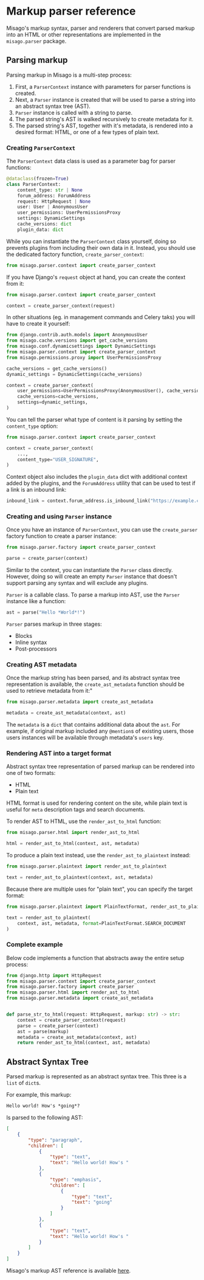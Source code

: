 # Markup parser reference

Misago's markup syntax, parser and renderers that convert parsed markup into an HTML or other representations are implemented in the `misago.parser` package.


## Parsing markup

Parsing markup in Misago is a multi-step process:

1. First, a `ParserContext` instance with parameters for parser functions is created.
2. Next, a `Parser` instance is created that will be used to parse a string into an abstract syntax tree (AST).
3. `Parser` instance is called with a string to parse.
4. The parsed string's AST is walked recursively to create metadata for it.
5. The parsed string's AST, together with it's metadata, is rendered into a desired format: HTML, or one of a few types of plain text.


### Creating `ParserContext`

The `ParserContext` data class is used as a parameter bag for parser functions:

```python
@dataclass(frozen=True)
class ParserContext:
    content_type: str | None
    forum_address: ForumAddress
    request: HttpRequest | None
    user: User | AnonymousUser
    user_permissions: UserPermissionsProxy
    settings: DynamicSettings
    cache_versions: dict
    plugin_data: dict
```

While you can instantiate the `ParserContext` class yourself, doing so prevents plugins from including their own data in it. Instead, you should use the dedicated factory function, `create_parser_context`:

```python
from misago.parser.context import create_parser_context
```

If you have Django's `request` object at hand, you can create the context from it:

```python
from misago.parser.context import create_parser_context

context = create_parser_context(request)
```

In other situations (eg. in management commands and Celery taks) you will have to create it yourself:

```python
from django.contrib.auth.models import AnonymousUser
from misago.cache.versions import get_cache_versions
from misago.conf.dynamicsettings import DynamicSettings
from misago.parser.context import create_parser_context
from misago.permissions.proxy import UserPermissionsProxy

cache_versions = get_cache_versions()
dynamic_settings = DynamicSettings(cache_versions)

context = create_parser_context(
    user_permissions=UserPermissionsProxy(AnonymousUser(), cache_versions),
    cache_versions=cache_versions,
    settings=dynamic_settings,
)
```

You can tell the parser what type of content is it parsing by setting the `content_type` option:

```python
from misago.parser.context import create_parser_context

context = create_parser_context(
    ...,
    content_type="USER_SIGNATURE",
)
```

Context object also includes the `plugin_data` dict with additional context added by the plugins, and the `ForumAddress` utility that can be used to test if a link is an inbound link:

```python
inbound_link = context.forum_address.is_inbound_link("https://example.com")
```


### Creating and using `Parser` instance

Once you have an instance of `ParserContext`, you can use the `create_parser` factory function to create a parser instance:

```python
from misago.parser.factory import create_parser_context

parse = create_parser(context)
```

Similar to the context, you can instantiate the `Parser` class directly. However, doing so will create an empty `Parser` instance that doesn't support parsing any syntax and will exclude any plugins.

`Parser` is a callable class. To parse a markup into AST, use the `Parser` instance like a function:

```python
ast = parse("Hello *World*!")
```

`Parser` parses markup in three stages:

- Blocks
- Inline syntax
- Post-processors


### Creating AST metadata

Once the markup string has been parsed, and its abstract syntax tree representation is available, the `create_ast_metadata` function should be used to retrieve metadata from it:"

```python
from misago.parser.metadata import create_ast_metadata

metadata = create_ast_metadata(context, ast)
```

The `metadata` is a `dict` that contains additional data about the `ast`. For example, if original markup included any `@mention`s of existing users, those users instances will be available through metadata's `users` key.


### Rendering AST into a target format

Abstract syntax tree representation of parsed markup can be rendered into one of two formats:

- HTML
- Plain text

HTML format is used for rendering content on the site, while plain text is useful for `meta` description tags and search documents.

To render AST to HTML, use the `render_ast_to_html` function:

```python
from misago.parser.html import render_ast_to_html

html = render_ast_to_html(context, ast, metadata)
```

To produce a plain text instead, use the `render_ast_to_plaintext` instead:

```python
from misago.parser.plaintext import render_ast_to_plaintext

text = render_ast_to_plaintext(context, ast, metadata)
```

Because there are multiple uses for "plain text", you can specify the target format:

```python
from misago.parser.plaintext import PlainTextFormat, render_ast_to_plaintext

text = render_ast_to_plaintext(
    context, ast, metadata, format=PlainTextFormat.SEARCH_DOCUMENT
)
```


### Complete example

Below code implements a function that abstracts away the entire setup process:

```python
from django.http import HttpRequest
from misago.parser.context import create_parser_context
from misago.parser.factory import create_parser
from misago.parser.html import render_ast_to_html
from misago.parser.metadata import create_ast_metadata


def parse_str_to_html(request: HttpRequest, markup: str) -> str:
    context = create_parser_context(request)
    parse = create_parser(context)
    ast = parse(markup)
    metadata = create_ast_metadata(context, ast)
    return render_ast_to_html(context, ast, metadata)
```


## Abstract Syntax Tree

Parsed markup is represented as an abstract syntax tree. This three is a `list` of `dict`s.

For example, this markup:

```markdown
Hello world! How's *going*?
```

Is parsed to the following AST:

```json
[
    {
        "type": "paragraph",
        "children": [
            {
                "type": "text",
                "text": "Hello world! How's "
            },
            {
                "type": "emphasis",
                "children": [
                    {
                        "type": "text",
                        "text": "going"
                    }
                ]
            },
            {
                "type": "text",
                "text": "Hello world! How's "
            }
        ]
    }
]
```

Misago's markup AST reference is available [here](./ast.md).
